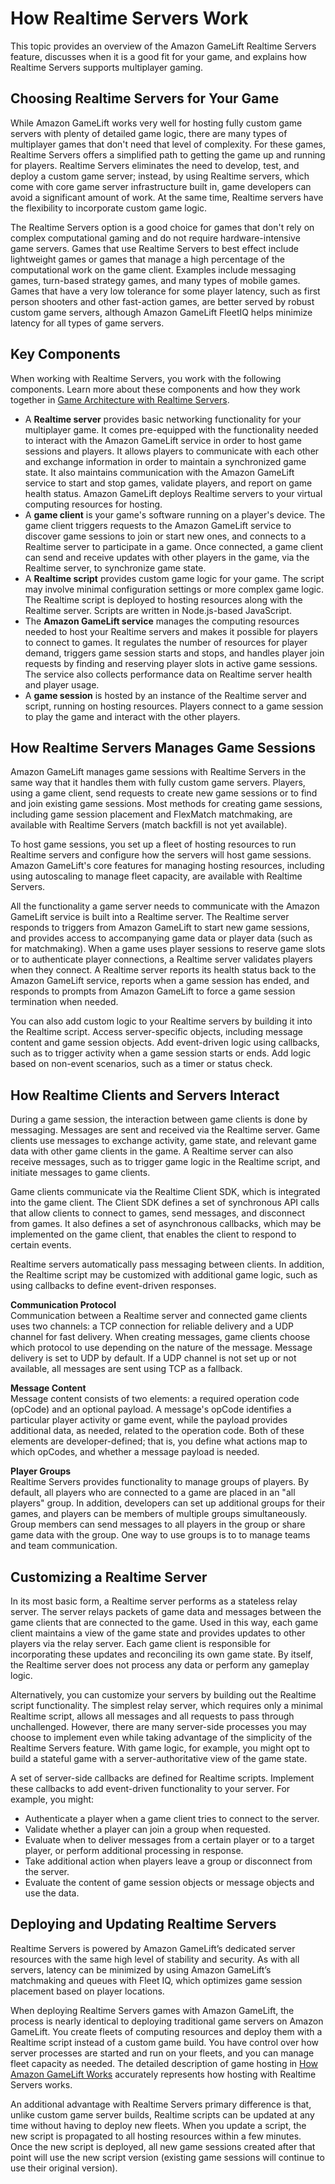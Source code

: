 # How Realtime Servers Work<a name="realtime-howitworks"></a>

This topic provides an overview of the Amazon GameLift Realtime Servers feature, discusses when it is a good fit for your game, and explains how Realtime Servers supports multiplayer gaming\.

## Choosing Realtime Servers for Your Game<a name="realtime-howitworks-gametype"></a>

While Amazon GameLift works very well for hosting fully custom game servers with plenty of detailed game logic, there are many types of multiplayer games that don't need that level of complexity\. For these games, Realtime Servers offers a simplified path to getting the game up and running for players\. Realtime Servers eliminates the need to develop, test, and deploy a custom game server; instead, by using Realtime servers, which come with core game server infrastructure built in, game developers can avoid a significant amount of work\. At the same time, Realtime servers have the flexibility to incorporate custom game logic\. 

The Realtime Servers option is a good choice for games that don't rely on complex computational gaming and do not require hardware\-intensive game servers\. Games that use Realtime Servers to best effect include lightweight games or games that manage a high percentage of the computational work on the game client\. Examples include messaging games, turn\-based strategy games, and many types of mobile games\. Games that have a very low tolerance for some player latency, such as first person shooters and other fast\-action games, are better served by robust custom game servers, although Amazon GameLift FleetIQ helps minimize latency for all types of game servers\. 

## Key Components<a name="realtime-howitworks-components"></a>

When working with Realtime Servers, you work with the following components\. Learn more about these components and how they work together in [Game Architecture with Realtime Servers](realtime-architecture.md)\.
+ A **Realtime server** provides basic networking functionality for your multiplayer game\. It comes pre\-equipped with the functionality needed to interact with the Amazon GameLift service in order to host game sessions and players\. It allows players to communicate with each other and exchange information in order to maintain a synchronized game state\. It also maintains communication with the Amazon GameLift service to start and stop games, validate players, and report on game health status\. Amazon GameLift deploys Realtime servers to your virtual computing resources for hosting\.
+ A **game client** is your game's software running on a player's device\. The game client triggers requests to the Amazon GameLift service to discover game sessions to join or start new ones, and connects to a Realtime server to participate in a game\. Once connected, a game client can send and receive updates with other players in the game, via the Realtime server, to synchronize game state\.
+ A **Realtime script** provides custom game logic for your game\. The script may involve minimal configuration settings or more complex game logic\. The Realtime script is deployed to hosting resources along with the Realtime server\. Scripts are written in Node\.js\-based JavaScript\. 
+ The **Amazon GameLift service** manages the computing resources needed to host your Realtime servers and makes it possible for players to connect to games\. It regulates the number of resources for player demand, triggers game session starts and stops, and handles player join requests by finding and reserving player slots in active game sessions\. The service also collects performance data on Realtime server health and player usage\. 
+ A **game session** is hosted by an instance of the Realtime server and script, running on hosting resources\. Players connect to a game session to play the game and interact with the other players\. 

## How Realtime Servers Manages Game Sessions<a name="realtime-howitworks-servers"></a>

Amazon GameLift manages game sessions with Realtime Servers in the same way that it handles them with fully custom game servers\. Players, using a game client, send requests to create new game sessions or to find and join existing game sessions\. Most methods for creating game sessions, including game session placement and FlexMatch matchmaking, are available with Realtime Servers \(match backfill is not yet available\)\.

To host game sessions, you set up a fleet of hosting resources to run Realtime servers and configure how the servers will host game sessions\. Amazon GameLift's core features for managing hosting resources, including using autoscaling to manage fleet capacity, are available with Realtime Servers\. 

All the functionality a game server needs to communicate with the Amazon GameLift service is built into a Realtime server\. The Realtime server responds to triggers from Amazon GameLift to start new game sessions, and provides access to accompanying game data or player data \(such as for matchmaking\)\. When a game uses player sessions to reserve game slots or to authenticate player connections, a Realtime server validates players when they connect\. A Realtime server reports its health status back to the Amazon GameLift service, reports when a game session has ended, and responds to prompts from Amazon GameLift to force a game session termination when needed\.

You can also add custom logic to your Realtime servers by building it into the Realtime script\. Access server\-specific objects, including message content and game session objects\. Add event\-driven logic using callbacks, such as to trigger activity when a game session starts or ends\. Add logic based on non\-event scenarios, such as a timer or status check\. 

## How Realtime Clients and Servers Interact<a name="realtime-howitworks-interactions"></a>

During a game session, the interaction between game clients is done by messaging\. Messages are sent and received via the Realtime server\. Game clients use messages to exchange activity, game state, and relevant game data with other game clients in the game\. A Realtime server can also receive messages, such as to trigger game logic in the Realtime script, and initiate messages to game clients\.

Game clients communicate via the Realtime Client SDK, which is integrated into the game client\. The Client SDK defines a set of synchronous API calls that allow clients to connect to games, send messages, and disconnect from games\. It also defines a set of asynchronous callbacks, which may be implemented on the game client, that enables the client to respond to certain events\. 

Realtime servers automatically pass messaging between clients\. In addition, the Realtime script may be customized with additional game logic, such as using callbacks to define event\-driven responses\. 

**Communication Protocol**  
Communication between a Realtime server and connected game clients uses two channels: a TCP connection for reliable delivery and a UDP channel for fast delivery\. When creating messages, game clients choose which protocol to use depending on the nature of the message\. Message delivery is set to UDP by default\. If a UDP channel is not set up or not available, all messages are sent using TCP as a fallback\.

**Message Content**  
Message content consists of two elements: a required operation code \(opCode\) and an optional payload\. A message's opCode identifies a particular player activity or game event, while the payload provides additional data, as needed, related to the operation code\. Both of these elements are developer\-defined; that is, you define what actions map to which opCodes, and whether a message payload is needed\. 

**Player Groups**  
Realtime Servers provides functionality to manage groups of players\. By default, all players who are connected to a game are placed in an "all players" group\. In addition, developers can set up additional groups for their games, and players can be members of multiple groups simultaneously\. Group members can send messages to all players in the group or share game data with the group\. One way to use groups is to to manage teams and team communication\.

## Customizing a Realtime Server<a name="realtime-howitworks-scripts"></a>

In its most basic form, a Realtime server performs as a stateless relay server\. The server relays packets of game data and messages between the game clients that are connected to the game\. Used in this way, each game client maintains a view of the game state and provides updates to other players via the relay server\. Each game client is responsible for incorporating these updates and reconciling its own game state\. By itself, the Realtime server does not process any data or perform any gameplay logic\. 

Alternatively, you can customize your servers by building out the Realtime script functionality\. The simplest relay server, which requires only a minimal Realtime script, allows all messages and all requests to pass through unchallenged\. However, there are many server\-side processes you may choose to implement even while taking advantage of the simplicity of the Realtime Servers feature\. With game logic, for example, you might opt to build a stateful game with a server\-authoritative view of the game state\.

A set of server\-side callbacks are defined for Realtime scripts\. Implement these callbacks to add event\-driven functionality to your server\. For example, you might:
+ Authenticate a player when a game client tries to connect to the server\.
+ Validate whether a player can join a group when requested\.
+ Evaluate when to deliver messages from a certain player or to a target player, or perform additional processing in response\.
+ Take additional action when players leave a group or disconnect from the server\.
+ Evaluate the content of game session objects or message objects and use the data\.

## Deploying and Updating Realtime Servers<a name="realtime-howitworks-deployment"></a>

Realtime Servers is powered by Amazon GameLift’s dedicated server resources with the same high level of stability and security\. As with all servers, latency can be minimized by using Amazon GameLift’s matchmaking and queues with Fleet IQ, which optimizes game session placement based on player locations\.

When deploying Realtime Servers games with Amazon GameLift, the process is nearly identical to deploying traditional game servers on Amazon GameLift\. You create fleets of computing resources and deploy them with a Realtime script instead of a custom game build\. You have control over how server processes are started and run on your fleets, and you can manage fleet capacity as needed\. The detailed description of game hosting in [How Amazon GameLift Works](gamelift-howitworks.md) accurately represents how hosting with Realtime Servers works\. 

An additional advantage with Realtime Servers primary difference is that, unlike custom game server builds, Realtime scripts can be updated at any time without having to deploy new fleets\. When you update a script, the new script is propagated to all hosting resources within a few minutes\. Once the new script is deployed, all new game sessions created after that point will use the new script version \(existing game sessions will continue to use their original version\)\. 